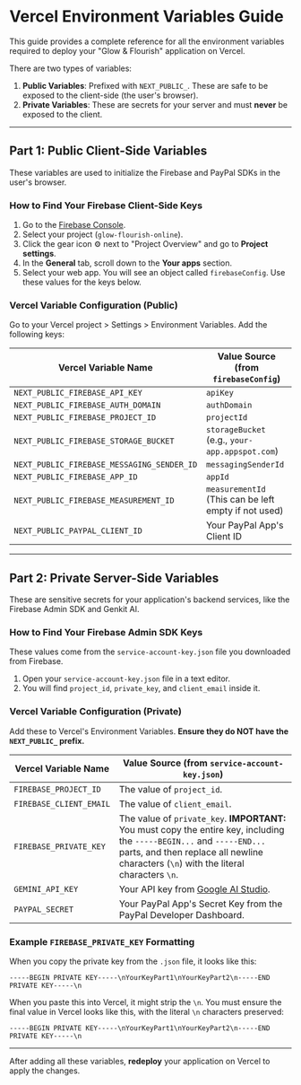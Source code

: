 # Vercel Environment Variables Guide

This guide provides a complete reference for all the environment variables required to deploy your "Glow & Flourish" application on Vercel.

There are two types of variables:
1.  **Public Variables**: Prefixed with `NEXT_PUBLIC_`. These are safe to be exposed to the client-side (the user's browser).
2.  **Private Variables**: These are secrets for your server and must **never** be exposed to the client.

---

## Part 1: Public Client-Side Variables

These variables are used to initialize the Firebase and PayPal SDKs in the user's browser.

### How to Find Your Firebase Client-Side Keys

1.  Go to the [Firebase Console](https://console.firebase.google.com/).
2.  Select your project (`glow-flourish-online`).
3.  Click the gear icon ⚙️ next to "Project Overview" and go to **Project settings**.
4.  In the **General** tab, scroll down to the **Your apps** section.
5.  Select your web app. You will see an object called `firebaseConfig`. Use these values for the keys below.

### Vercel Variable Configuration (Public)

Go to your Vercel project > Settings > Environment Variables. Add the following keys:

| Vercel Variable Name                        | Value Source (from `firebaseConfig`)           |
| ------------------------------------------- | ---------------------------------------------- |
| `NEXT_PUBLIC_FIREBASE_API_KEY`              | `apiKey`                                       |
| `NEXT_PUBLIC_FIREBASE_AUTH_DOMAIN`          | `authDomain`                                   |
| `NEXT_PUBLIC_FIREBASE_PROJECT_ID`           | `projectId`                                    |
| `NEXT_PUBLIC_FIREBASE_STORAGE_BUCKET`       | `storageBucket` (e.g., `your-app.appspot.com`) |
| `NEXT_PUBLIC_FIREBASE_MESSAGING_SENDER_ID`  | `messagingSenderId`                            |
| `NEXT_PUBLIC_FIREBASE_APP_ID`               | `appId`                                        |
| `NEXT_PUBLIC_FIREBASE_MEASUREMENT_ID`       | `measurementId` (This can be left empty if not used) |
| `NEXT_PUBLIC_PAYPAL_CLIENT_ID`              | Your PayPal App's Client ID                    |

---

## Part 2: Private Server-Side Variables

These are sensitive secrets for your application's backend services, like the Firebase Admin SDK and Genkit AI.

### How to Find Your Firebase Admin SDK Keys

These values come from the `service-account-key.json` file you downloaded from Firebase.

1.  Open your `service-account-key.json` file in a text editor.
2.  You will find `project_id`, `private_key`, and `client_email` inside it.

### Vercel Variable Configuration (Private)

Add these to Vercel's Environment Variables. **Ensure they do NOT have the `NEXT_PUBLIC_` prefix.**

| Vercel Variable Name      | Value Source (from `service-account-key.json`)                                                                                                 |
| ------------------------- | ---------------------------------------------------------------------------------------------------------------------------------------------- |
| `FIREBASE_PROJECT_ID`     | The value of `project_id`.                                                                                                                     |
| `FIREBASE_CLIENT_EMAIL`   | The value of `client_email`.                                                                                                                   |
| `FIREBASE_PRIVATE_KEY`    | The value of `private_key`. **IMPORTANT:** You must copy the entire key, including the `-----BEGIN...` and `-----END...` parts, and then replace all newline characters (`\n`) with the literal characters `\n`. |
| `GEMINI_API_KEY`          | Your API key from [Google AI Studio](https://aistudio.google.com/app/apikey).                                                                    |
| `PAYPAL_SECRET`           | Your PayPal App's Secret Key from the PayPal Developer Dashboard.                                                                              |


### Example `FIREBASE_PRIVATE_KEY` Formatting

When you copy the private key from the `.json` file, it looks like this:

```
-----BEGIN PRIVATE KEY-----\nYourKeyPart1\nYourKeyPart2\n-----END PRIVATE KEY-----\n
```

When you paste this into Vercel, it might strip the `\n`. You must ensure the final value in Vercel looks like this, with the literal `\n` characters preserved:

`-----BEGIN PRIVATE KEY-----\nYourKeyPart1\nYourKeyPart2\n-----END PRIVATE KEY-----\n`

---

After adding all these variables, **redeploy** your application on Vercel to apply the changes.
